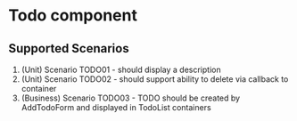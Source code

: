 # Todo component

## Supported Scenarios

1. (Unit) Scenario TODO01 - should display a description
1. (Unit) Scenario TODO02 - should support ability to delete via callback to container
1. (Business) Scenario TODO03 - TODO should be created by AddTodoForm and displayed in TodoList containers
